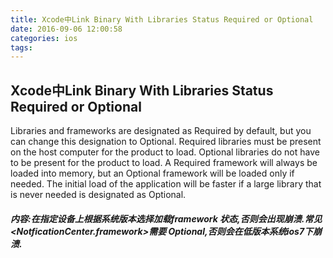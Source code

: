 ```yaml
---
title: Xcode中Link Binary With Libraries Status Required or Optional
date: 2016-09-06 12:00:58
categories: ios
tags:
---
```


## Xcode中Link Binary With Libraries Status Required or Optional


Libraries and frameworks are designated as Required by default, but you can change this designation to Optional. Required libraries must be present on the host computer for the product to load. Optional libraries do not have to be present for the product to load. A Required framework will always be loaded into memory, but an Optional framework will be loaded only if needed. The initial load of the application will be faster if a large library that is never needed is designated as Optional.
<!-- more -->
##### 内容:在指定设备上根据系统版本选择加载framework 状态,否则会出现崩溃.常见 <NotficationCenter.framework>需要 Optional,否则会在低版本系统ios7下崩溃.